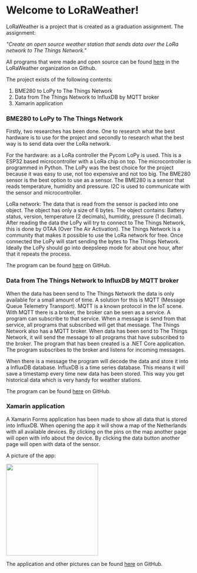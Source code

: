 # Welcome to LoRaWeather!
LoRaWeather is a project that is created as a graduation assignment. The assignment:

_"Create an open source weather station that sends data over the LoRa network to The Things Network."_

All programs that were made and open source can be found [here](https://github.com/LoRaWeather) in the LoRaWeather organization on Github.

The project exists of the following contents:

  1. BME280 to LoPy to The Things Network
  2. Data from The Things Network to InfluxDB by MQTT broker
  3. Xamarin application

### BME280 to LoPy to The Things Network
Firstly, two researches has been done. One to research what the best hardware is to use for the project and secondly to research what the best way is to send data over the LoRa network.

For the hardware: as a LoRa controller the Pycom LoPy is used. This is a ESP32 based microcontroller with a LoRa chip on top. The microcontroller is programmed in Python. The LoPy was the best choice for the project because it was easy to use, not too expensive and not too big. The BME280 sensor is the best option to use as a sensor. The BME280 is a sensor that reads temperature, humidity and pressure. I2C is used to communicate with the sensor and microcontroller.

LoRa network: The data that is read from the sensor is packed into one object. The object has only a size of 6 bytes. The object contains: Battery status, version, temperature (2 decimals), humidity, pressure (1 decimal). After reading the data the LoPy will try to connect to The Things Network, this is done by OTAA (Over The Air Activation). The Things Network is a community that makes it possible to use the LoRa network for free. Once connected the LoPy will start sending the bytes to The Things Network. Ideally the LoPy should go into deepsleep mode for about one hour, after that it repeats the process.

The program can be found [here](https://github.com/LoRaWeather/BME280-LoPy-TTN) on GitHub.

### Data from The Things Network to InfluxDB by MQTT broker
When the data has been send to The Things Network the data is only available for a small amount of time. A solution for this is MQTT (Message Queue Telemetry Transport). MQTT is a known protocol in the IoT scene. With MQTT there is a broker, the broker can be seen as a service. A program can subscribe to that service. When a message is send from that service, all programs that subscribed will get that message. The Things Network also has a MQTT broker. When data has been send to The Things Network, it will send the message to all programs that have subscribed to the broker. The program that has been created is a .NET Core application. The program subscribes to the broker and listens for incoming messages.

When there is a message the program will decode the data and store it into a InfluxDB database. InfluxDB is a time series database. This means it will save a timestamp every time new data has been stored. This way you get historical data which is very handy for weather stations.

The program can be found [here](https://github.com/LoRaWeather/TTN-MQTT-InfluxDB) on GitHub.
### Xamarin application
A Xamarin Forms application has been made to show all data that is stored into InfluxDB. When opening the app it will show a map of the Netherlands with all available devices. By clicking on the pins on the map another page will open with info about the device. By clicking the data button another page will open with data of the sensor.

A picture of the app:

<img src="https://user-images.githubusercontent.com/25667411/26977425-1f8be570-4d28-11e7-9b25-f6adc192159a.png" width="250">

The application and other pictures can be found [here](https://github.com/LoRaWeather/loraweather-app) on GitHub.
